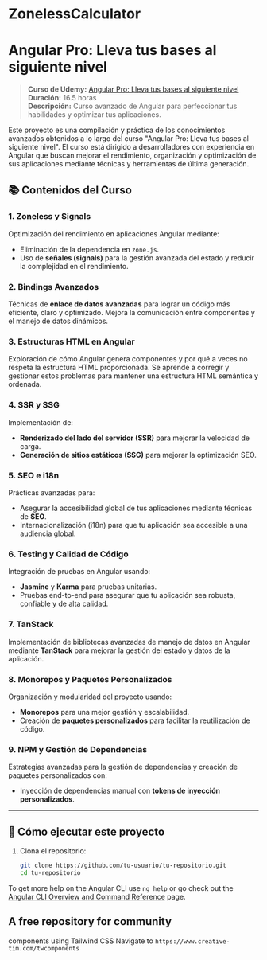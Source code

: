 # ZonelessCalculator

# Angular Pro: Lleva tus bases al siguiente nivel

> **Curso de Udemy:** [Angular Pro: Lleva tus bases al siguiente nivel](https://www.udemy.com/course/angular-pro-siguiente-nivel/learn/lecture/44927133#questions)  
> **Duración:** 16.5 horas  
> **Descripción:** Curso avanzado de Angular para perfeccionar tus habilidades y optimizar tus aplicaciones.

Este proyecto es una compilación y práctica de los conocimientos avanzados obtenidos a lo largo del curso "Angular Pro: Lleva tus bases al siguiente nivel". El curso está dirigido a desarrolladores con experiencia en Angular que buscan mejorar el rendimiento, organización y optimización de sus aplicaciones mediante técnicas y herramientas de última generación.

## 📚 Contenidos del Curso

### 1. Zoneless y Signals
Optimización del rendimiento en aplicaciones Angular mediante:
- Eliminación de la dependencia en `zone.js`.
- Uso de **señales (signals)** para la gestión avanzada del estado y reducir la complejidad en el rendimiento.

### 2. Bindings Avanzados
Técnicas de **enlace de datos avanzadas** para lograr un código más eficiente, claro y optimizado. Mejora la comunicación entre componentes y el manejo de datos dinámicos.

### 3. Estructuras HTML en Angular
Exploración de cómo Angular genera componentes y por qué a veces no respeta la estructura HTML proporcionada. Se aprende a corregir y gestionar estos problemas para mantener una estructura HTML semántica y ordenada.

### 4. SSR y SSG
Implementación de:
- **Renderizado del lado del servidor (SSR)** para mejorar la velocidad de carga.
- **Generación de sitios estáticos (SSG)** para mejorar la optimización SEO.

### 5. SEO e i18n
Prácticas avanzadas para:
- Asegurar la accesibilidad global de tus aplicaciones mediante técnicas de **SEO**.
- Internacionalización (i18n) para que tu aplicación sea accesible a una audiencia global.

### 6. Testing y Calidad de Código
Integración de pruebas en Angular usando:
- **Jasmine** y **Karma** para pruebas unitarias.
- Pruebas end-to-end para asegurar que tu aplicación sea robusta, confiable y de alta calidad.

### 7. TanStack
Implementación de bibliotecas avanzadas de manejo de datos en Angular mediante **TanStack** para mejorar la gestión del estado y datos de la aplicación.

### 8. Monorepos y Paquetes Personalizados
Organización y modularidad del proyecto usando:
- **Monorepos** para una mejor gestión y escalabilidad.
- Creación de **paquetes personalizados** para facilitar la reutilización de código.

### 9. NPM y Gestión de Dependencias
Estrategias avanzadas para la gestión de dependencias y creación de paquetes personalizados con:
- Inyección de dependencias manual con **tokens de inyección personalizados**.

---

## 🚀 Cómo ejecutar este proyecto

1. Clona el repositorio:
   ```bash
   git clone https://github.com/tu-usuario/tu-repositorio.git
   cd tu-repositorio

To get more help on the Angular CLI use `ng help` or go check out the [Angular CLI Overview and Command Reference](https://angular.dev/tools/cli) page.
## A free repository for community
components using Tailwind CSS
Navigate to `https://www.creative-tim.com/twcomponents`
